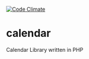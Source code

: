 [![Code Climate](https://codeclimate.com/github/carvefx/calendar.png)](https://codeclimate.com/github/carvefx/calendar)

calendar
========

Calendar Library written in PHP
